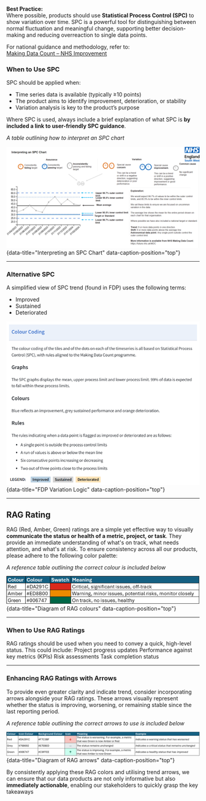 **Best Practice:**  
Where possible, products should use **Statistical Process Control (SPC)** to show variation over time. SPC is a powerful tool for distinguishing between normal fluctuation and meaningful change, supporting better decision-making and reducing overreaction to single data points.

For national guidance and methodology, refer to:  
[Making Data Count – NHS Improvement](https://www.england.nhs.uk/statistical-process-control-tool/)

### When to Use SPC

SPC should be applied when:

- Time series data is available (typically ≥10 points)
- The product aims to identify improvement, deterioration, or stability
- Variation analysis is key to the product’s purpose

Where SPC is used, always include a brief explanation of what SPC is **by included a link to user-friendly SPC guidance**.  


*A table outlining how to interpret an SPC chart*

![Interpreting an SPC Chart](images/SPC.png "Interpreting an SPC Chart"){data-title="Interpreting an SPC Chart" data-caption-position="top"}


---


### Alternative SPC  
A simplified view of SPC trend (found in FDP) uses the following terms:

- Improved 
- Sustained  
- Deteriorated  

![FDP Variation Logic](images/FDP_Variation_Logic.png "FDP Variation Logic"){data-title="FDP Variation Logic" data-caption-position="top"}



---

## RAG Rating

RAG (Red, Amber, Green) ratings are a simple yet effective way to visually **communicate the status or health of a metric, project, or task**. They provide an immediate understanding of what's on track, what needs attention, and what's at risk. To ensure consistency across all our products, please adhere to the following color palette:

*A reference table outlining the correct colour is included below*

![Diagram of RAG colours](images/rag_colours.png "Diagram of RAG colours"){data-title="Diagram of RAG colours" data-caption-position="top"}

---
 
### When to Use RAG Ratings
 
RAG ratings should be used when you need to convey a quick, high-level status. This could include:
Project progress updates
Performance against key metrics (KPIs)
Risk assessments
Task completion status

---

### Enhancing RAG Ratings with Arrows
 
To provide even greater clarity and indicate trend, consider incorporating arrows alongside your RAG ratings. These arrows visually represent whether the status is improving, worsening, or remaining stable since the last reporting period.

*A reference table outlining the correct arrows to use is included below*

![Diagram of RAG arrows](images/rag_arrows.png "Diagram of RAG arrows"){data-title="Diagram of RAG arrows" data-caption-position="top"}

By consistently applying these RAG colors and utilising trend arrows, we can ensure that our data products are not only informative but also **immediately actionable**, enabling our stakeholders to quickly grasp the key takeaways
 



